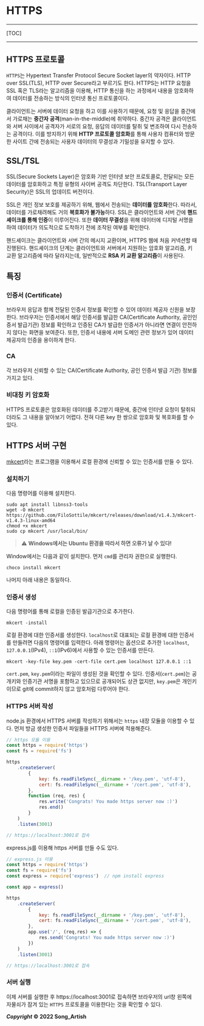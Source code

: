 # HTTPS

---

[TOC]

---



## HTTPS 프로토콜

`HTTPS`는 Hypertext Transfer Protocol Secure Socket layer의 약자이다. HTTP over SSL(TLS), HTTP over Secure라고 부르기도 한다. HTTPS는 HTTP 요청을 SSL 혹은 TLS라는 알고리즘을 이용해, HTTP 통신을 하는 과정에서 내용을 암호화하여 데이터를 전송하는 방식의 인터넷 통신 프로토콜이다.

클라이언트는 서버에 데이터 요청을 하고 이를 사용하기 때문에, 요청 및 응답을 중간에서 가로채는 **중간자 공격**(man-in-the-middle)에 취약하다. 중간자 공격은 클라이언트와 서버 사이에서 공격자가 서로의 요청, 응답의 데이터를 탈취 및 변조하여 다시 전송하는 공격이다. 이를 방지하기 위해  **HTTP 프로토콜 암호화**를 통해 사용자 컴퓨터와 방문한 사이트 간에 전송되는 사용자 데이터의 무결성과 기밀성을 유지할 수 있다.



## SSL/TSL

SSL(Secure Sockets Layer)은 암호화 기반 인터넷 보안 프로토콜로, 전달되는 모든 데이터를 암호화하고 특정 유형의 사이버 공격도 차단한다. TSL(Transport Layer Security)은 SSL의 업데이트 버전이다.

SSL은 개인 정보 보호를 제공하기 위해, 웹에서 전송되는 **데이터를 암호화**한다. 따라서, 데이터를 가로채려해도 거의 **복호화가 불가능**하다. SSL은 클라이언트와 서버 간에 **핸드셰이크를 통해 인증**이 이루어진다. 또한 **데이터 무결성**을 위해 데이터에 디지털 서명을 하여 데이터가 의도적으로 도착하기 전에 조작된 여부를 확인한다.

핸드셰이크는 클라이언트와 서버 간의 메시지 교환이며, HTTPS 웹에 처음 커넥션할 때 진행된다. 핸드셰이크의 단계는 클라이언트와 서버에서 지원하는 암호화 알고리즘, 키 교환 알고리즘에 따라 달라지는데, 일반적으로 **RSA 키 교환 알고리즘**이 사용된다.



## 특징

### 인증서 (Certificate)

브라우저 응답과 함께 전달된 인증서 정보를 확인할 수 있어 데이터 제공자 신원을 보장한다. 브라우저는 인증서에서 해당 인증서를 발급한 CA(Certificate Authority, 공인인증서 발급기관) 정보를 확인하고 인증된 CA가 발급한 인증서가 아니라면 연결이 안전하지 않다는 화면을 보여준다. 또한, 인증서 내용에 서버 도메인 관련 정보가 있어 데이터 제공자의 인증을 용이하게 한다.

### CA

각 브라우저 신뢰할 수 있는 CA(Certificate Authority, 공인 인증서 발급 기관) 정보를 가지고 있다. 

### 비대칭 키 암호화

HTTPS 프로토콜은 암호화된 데이터를 주고받기 때문에, 중간에 인터넷 요청이 탈취되더라도 그 내용을 알아보기 어렵다. 전혀 다른 key 한 쌍으로 암호화 및 복호화를 할 수 있다. 



## HTTPS 서버 구현

[mkcert](https://github.com/FiloSottile/mkcert)라는 프로그램을 이용해서 로컬 환경에 신뢰할 수 있는 인증서를 만들 수 있다.

### 설치하기

다음 명령어를 이용해 설치한다.

```shell
sudo apt install libnss3-tools
wget -O mkcert https://github.com/FiloSottile/mkcert/releases/download/v1.4.3/mkcert-v1.4.3-linux-amd64
chmod +x mkcert
sudo cp mkcert /usr/local/bin/
```

> :warning: **Windows에서는 Ubuntu 환경을 따라서 하면 오류가 날 수 있다!**

Window에서는 다음과 같이 설치한다. 먼저 `cmd`를 관리자 권한으로 실행한다.

```shell
choco install mkcert
```

나머지 아래 내용은 동일하다.

### 인증서 생성

다음 명령어를 통해 로컬을 인증된 발급기관으로 추가한다.

```shell
mkcert -install
```

로컬 환경에 대한 인증서를 생성한다. `localhost`로 대표되는 로컬 환경에 대한 인증서를 만들려면 다음의 명령어를 입력한다. 아래 명령어는 옵션으로 추가한 `localhost`, `127.0.0.1`(IPv4), `::1`(IPv6)에서 사용할 수 있는 인증서를 만든다.

```shell
mkcert -key-file key.pem -cert-file cert.pem localhost 127.0.0.1 ::1
```

`cert.pem`, `key.pem`이라는 파일이 생성된 것을 확인할 수 있다. 인증서(`cert.pem`)는 공개키와 인증기관 서명을 포함하고 있으므로 공개되어도 상관 없지만, `key.pem`은 개인키이므로 git에 commit하지 않고 암호처럼 다루어야 한다.

### HTTPS 서버 작성

node.js 환경에서 HTTPS 서버를 작성하기 위해서는 `https` 내장 모듈을 이용할 수 있다. 먼저 방금 생성한 인증서 파일들을 HTTPS 서버에 적용해준다.

```javascript
// https 모듈 이용
const https = require('https')
const fs = require('fs')

https
    .createServer(
        {
            key: fs.readFileSync(__dirname + '/key.pem', 'utf-8'),
            cert: fs.readFileSync(__dirname + '/cert.pem', 'utf-8'),
        },
        function (req, res) {
            res.write('Congrats! You made https server now :)')
            res.end()
        }
    )
    .listen(3001)

// https://localhost:3001로 접속
```

express.js를 이용해 https 서버를 만들 수도 있다.

```javascript
// express.js 이용
const https = require('https')
const fs = require('fs')
const express = require('express')  // npm install express

const app = express()

https
    .createServer(
        {
            key: fs.readFileSync(__dirname + '/key.pem', 'utf-8'),
            cert: fs.readFileSync(__dirname + '/cert.pem', 'utf-8'),
        },
        app.use('/', (req,res) => {
            res.send('Congrats! You made https server now :)')
        })
    )
    .listen(3001)

// https://localhost:3001로 접속
```

### 서버 실행

이제 서버를 실행한 후 https://localhost:3001로 접속하면 브라우저의 url창 왼쪽에 자물쇠가 잠겨 있는 `HTTPS` 프로토콜을 이용한다는 것을 확인할 수 있다.



***Copyright* © 2022 Song_Artish**
